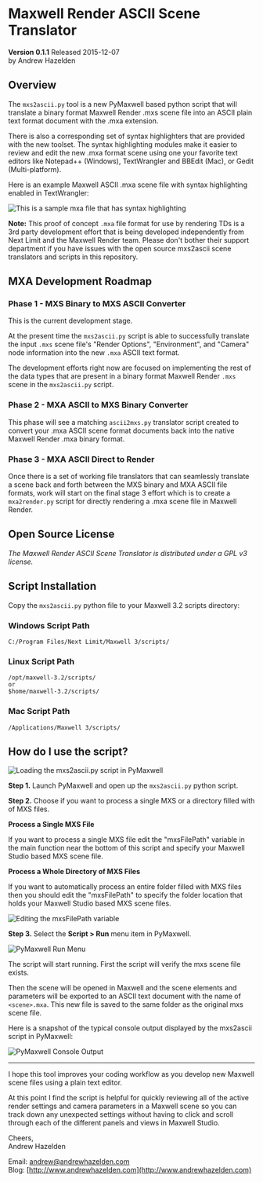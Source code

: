 # Maxwell Render ASCII Scene Translator #
**Version 0.1.1** Released 2015-12-07  
by Andrew Hazelden  

## Overview ##

The `mxs2ascii.py` tool is a new PyMaxwell based python script that will translate a binary format Maxwell Render .mxs scene file into an ASCII plain text format document with the .mxa extension.

There is also a corresponding set of syntax highlighters that are provided with the new toolset. The syntax highlighting modules make it easier to review and edit the new .mxa format scene using one your favorite text editors like Notepad++ (Windows), TextWrangler and BBEdit (Mac), or Gedit (Multi-platform).

Here is an example Maxwell ASCII .mxa scene file with syntax highlighting enabled in TextWrangler:

![This is a sample mxa file that has syntax highlighting](images/mxa_syntax_highlighting.png)

**Note:** This proof of concept `.mxa` file format for use by rendering TDs is a 3rd party development effort that is being developed independently from Next Limit and the Maxwell Render team. Please don't bother their support department if you have issues with the open source mxs2ascii scene translators and scripts in this repository.

## MXA Development Roadmap ##

### Phase 1 - MXS Binary to MXS ASCII Converter ###
This is the current development stage.

At the present time the `mxs2ascii.py` script is able to successfully translate the input `.mxs` scene file's "Render Options", "Environment", and "Camera" node information into the new `.mxa` ASCII text format.

The development efforts right now are focused on implementing the rest of the data types that are present in a binary format Maxwell Render `.mxs` scene in the `mxs2ascii.py` script.

### Phase 2 - MXA ASCII to MXS Binary Converter ###

This phase will see a matching `ascii2mxs.py` translator script created to convert your .mxa ASCII scene format documents back into the native Maxwell Render .mxa binary format.

### Phase 3 - MXA ASCII Direct to Render ###

Once there is a set of working file translators that can seamlessly translate a scene back and forth between the MXS binary and MXA ASCII file formats, work will start on the final stage 3 effort which is to create a `mxa2render.py` script for directly rendering a .mxa scene file in Maxwell Render.

## Open Source License ##

*The Maxwell Render ASCII Scene Translator is distributed under a GPL v3 license.*

## Script Installation ##

Copy the `mxs2ascii.py` python file to your Maxwell 3.2 scripts directory:

### Windows Script Path ###

    C:/Program Files/Next Limit/Maxwell 3/scripts/

### Linux Script Path ###

    /opt/maxwell-3.2/scripts/
    or
    $home/maxwell-3.2/scripts/

### Mac Script Path ###

    /Applications/Maxwell 3/scripts/

## How do I use the script? ##

![Loading the mxs2ascii.py script in PyMaxwell](images/pymaxwell_view.png)

**Step 1.** Launch PyMaxwell and open up the `mxs2ascii.py` python script.

**Step 2.** Choose if you want to process a single MXS or a directory filled with of MXS files.

**Process a Single MXS File**

If you want to process a single MXS file edit the "mxsFilePath" variable in the main function near the bottom of this script and specify your Maxwell Studio based MXS scene file.

**Process a Whole Directory of MXS Files**

If you want to automatically process an entire folder filled with MXS files then you should edit the "mxsFilePath" to specify the folder location that holds your Maxwell Studio based MXS scene files.

![Editing the mxsFilePath variable](images/editing-the-mxs-file-path.png)

**Step 3.** Select the **Script > Run** menu item in PyMaxwell.

![PyMaxwell Run Menu](images/pymaxwell-run-menu.png)

The script will start running. First the script will verify the mxs scene file exists.

Then the scene will be opened in Maxwell and the scene elements and parameters will be exported to an ASCII text document with the name of `<scene>.mxa`. This new file is saved to the same folder as the original mxs scene file.

Here is a snapshot of the typical console output displayed by the mxs2ascii script in PyMaxwell:

![PyMaxwell Console Output](images/pymaxwell-console-output.png)


* * *

I hope this tool improves your coding workflow as you develop new Maxwell scene files using a plain text editor.

At this point I find the script is helpful for quickly reviewing all of the active render settings and camera parameters in a Maxwell scene so you can track down any unexpected settings without having to click and scroll through each of the different panels and views in Maxwell Studio.

Cheers,  
Andrew Hazelden

Email: [andrew@andrewhazelden.com](mailto:andrew@andrewhazelden.com)   
Blog: [http://www.andrewhazelden.com](http://www.andrewhazelden.com)  

